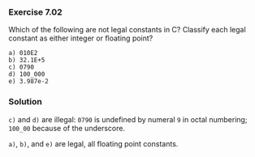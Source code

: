 ### Exercise 7.02
Which of the following are not legal constants in C? Classify each legal constant as either integer or floating point?
```
a) 010E2
b) 32.1E+5
c) 0790
d) 100_000
e) 3.987e-2
```
### Solution
`c)` and `d)` are illegal: `0790` is undefined by numeral `9` in octal numbering; `100_00` because of the underscore.

`a)`, `b)`, and `e)` are legal, all floating point constants.

